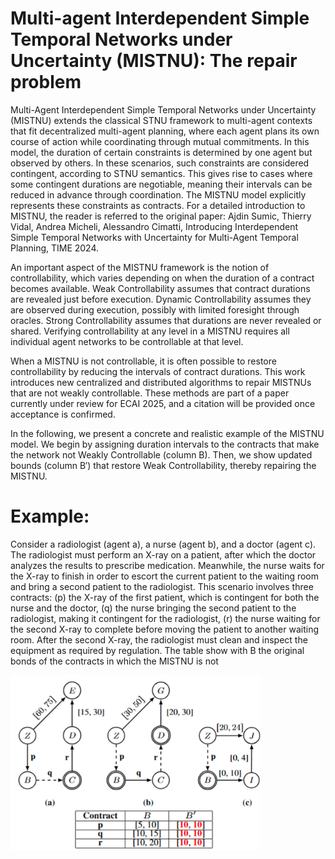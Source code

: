 # Multi-agent Interdependent Simple Temporal Networks under Uncertainty (MISTNU): The repair problem

Multi-Agent Interdependent Simple Temporal Networks under Uncertainty (MISTNU) extends the classical STNU framework to multi-agent contexts that fit decentralized multi-agent planning, where each agent plans its own course of action while coordinating through mutual commitments. In this model, the duration of certain constraints is determined by one agent but observed by others. In these scenarios, such constraints are considered contingent, according to STNU semantics. This gives rise to cases where some contingent durations are negotiable, meaning their intervals can be reduced in advance through coordination. The MISTNU model explicitly represents these constraints as contracts. For a detailed introduction to MISTNU, the reader is referred to the original paper: Ajdin Sumic, Thierry Vidal, Andrea Micheli, Alessandro Cimatti, Introducing Interdependent Simple Temporal Networks with Uncertainty for Multi-Agent Temporal Planning, TIME 2024.

An important aspect of the MISTNU framework is the notion of controllability, which varies depending on when the duration of a contract becomes available. Weak Controllability assumes that contract durations are revealed just before execution. Dynamic Controllability assumes they are observed during execution, possibly with limited foresight through oracles. Strong Controllability assumes that durations are never revealed or shared. Verifying controllability at any level in a MISTNU requires all individual agent networks to be controllable at that level.

When a MISTNU is not controllable, it is often possible to restore controllability by reducing the intervals of contract durations. This work introduces new centralized and distributed algorithms to repair MISTNUs that are not weakly controllable. These methods are part of a paper currently under review for ECAI 2025, and a citation will be provided once acceptance is confirmed.

In the following, we present a concrete and realistic example of the MISTNU model. We begin by assigning duration intervals to the contracts that make the network not Weakly Controllable (column B). Then, we show updated bounds (column B′) that restore Weak Controllability, thereby repairing the MISTNU.


# Example:

Consider a radiologist (agent a), a nurse (agent b), and a doctor (agent c). The radiologist must perform an X-ray on a patient, after which the doctor analyzes the results to prescribe medication. Meanwhile, the nurse waits for the X-ray to finish in order to escort the current patient to the waiting room and bring a second patient to the radiologist. This scenario involves three contracts: (p) the X-ray of the first patient, which is contingent for both the nurse and the doctor, (q) the nurse bringing the second patient to the radiologist, making it contingent for the radiologist, (r) the nurse waiting for the second X-ray to complete before moving the patient to another waiting room. After the second X-ray, the radiologist must clean and inspect the equipment as required by regulation. The table show with B the original bonds of the contracts in which the MISTNU is not 

<img src='MISTNU_example_picture.png' width='400px'/>

